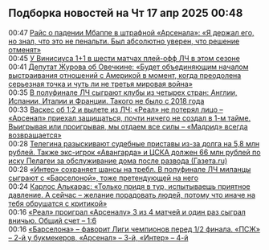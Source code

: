 <h2>Подборка новостей на Чт 17 апр 2025 00:48</h2><!--2025-04-17 00:47:00-->
<div class="rssn table">
  <div><span class="smaller gray hspace">00:47</span> <a class="nodecor" href="https://www.sports.ru/football/1116710671-rajs-o-padenii-mbappe-v-shtrafnoj-arsenala-ya-derzhal-ego-no-znal-chto.html?">Райс о падении Мбаппе в штрафной «Арсенала»: «Я держал его, но знал, что это не пенальти. Был абсолютно уверен, что решение отменят»</a></div>
</div>
<div class="rssn table">
  <div><span class="smaller gray hspace">00:45</span> <a class="nodecor" href="https://www.sports.ru/football/1116710674-u-vinisiusa-11-v-shesti-matchax-plej-off-lch-v-etom-sezone.html?">У Винисиуса 1+1 в шести матчах плей-офф ЛЧ в этом сезоне</a></div>
</div>
<div class="rssn table">
  <div><span class="smaller gray hspace">00:41</span> <a class="nodecor" href="https://www.sports.ru/hockey/1116710668-deputat-zhurova-ob-ovechkine-budet-obedinyayushhim-nachalom-vystraivan.html?">Депутат Журова об Овечкине: «Будет объединяющим началом выстраивания отношений с Америкой в момент, когда преодолена серьезная точка и чуть ли не третья мировая война»</a></div>
</div>
<div class="rssn table">
  <div><span class="smaller gray hspace">00:35</span> <a class="nodecor" href="https://www.sports.ru/football/1116710664-v-polufinale-lch-sygrayut-kluby-iz-anglii-ispanii-italii-i-franczii.html?">В полуфинале ЛЧ сыграют клубы из четырех стран: Англии, Испании, Италии и Франции. Такого не было с 2018 года</a></div>
</div>
<div class="rssn table">
  <div><span class="smaller gray hspace">00:33</span> <a class="nodecor" href="https://www.sports.ru/football/1116710649-vaskes-ob-12-s-arsenalom-i-vylete-iz-lch-real-ne-poteryal-liczo-ne-xva.html?">Васкес об 1:2 и вылете из ЛЧ: «Реал» не потерял лицо – «Арсенап» приехал защищаться, почти ничего не создал в 1-м тайме. Выигрывая или проигрывая, мы отдаем все силы – «Мадрид» всегда возвращается»</a></div>
</div>
<div class="rssn table">
  <div><span class="smaller gray hspace">00:28</span> <a class="nodecor" href="https://www.sports.ru/hockey/1116710639-telegina-razyskivayut-sudebnye-pristavy-iz-za-5-8-mln-rublej.html?">Телегина разыскивают судебные приставы из-за долга на 5,8 млн рублей. Также экс-игрок «Авангарда» и ЦСКА должен 66 млн рублей по иску Пелагеи за обслуживание дома после развода (Газета.ru)</a></div>
</div>
<div class="rssn table">
  <div><span class="smaller gray hspace">00:28</span> <a class="nodecor" href="https://www.sports.ru/football/1116710652-inter-soxranyaet-shansy-na-trebl-v-polufinale-lch-on-sygraet-s-barselo.html?">«Интер» сохраняет шансы на требл. В полуфинале ЛЧ миланцы сыграют с «Барселоной», тоже претендующей на него</a></div>
</div>
<div class="rssn table">
  <div><span class="smaller gray hspace">00:24</span> <a class="nodecor" href="https://www.sports.ru/tennis/1116709737-karlos-alkaras-tolko-pridya-v-tur-ty-ispytyvaeshsya-priyatnoe-davlenie.html?">Карлос Алькарас: «Только придя в тур, испытываешь приятное давление. А сейчас – желание порадовать людей, потому что иначе на тебя обрушатся с критикой»</a></div>
</div>
<div class="rssn table">
  <div><span class="smaller gray hspace">00:16</span> <a class="nodecor" href="https://www.sports.ru/football/1116710638-real-proigral-3-iz-4-matchej-protiv-arsenala-i-odin-raz-sygral-vnichyu.html?">«Реал» проиграл «Арсеналу» 3 из 4 матчей и один раз сыграл вничью. Общий счет – 1:6</a></div>
</div>
<div class="rssn table">
  <div><span class="smaller gray hspace">00:16</span> <a class="nodecor" href="https://www.sports.ru/football/1116710650-barselona-favorit-ligi-chempionov-pered-1-2-finala-pszh-2-j-u-bukmeker.html?">«Барселона» – фаворит Лиги чемпионов перед 1/2 финала. «ПСЖ» – 2-й у букмекеров, «Арсенал» – 3-й, «Интер» – 4-й</a></div>
</div>